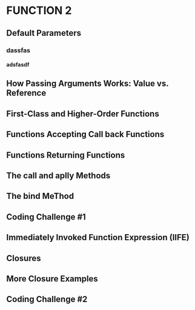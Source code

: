 # FUNCTION 2

## Default Parameters

### dassfas

#### adsfasdf

## How Passing Arguments Works: Value vs. Reference

## First-Class and Higher-Order Functions

## Functions Accepting Call back Functions

## Functions Returning Functions

## The call and aplly Methods

## The bind MeThod

## Coding Challenge #1

## Immediately Invoked Function Expression (IIFE)

## Closures

## More Closure Examples

## Coding Challenge #2
